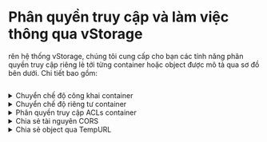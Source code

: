 # Phân quyền truy cập và làm việc thông qua vStorage

rên hệ thống vStorage, chúng tôi cung cấp cho bạn các tính năng phân quyền truy cập riêng lẻ tới từng container hoặc object được mô tả qua sơ đồ bên dưới. Chi tiết bao gồm:

<figure><img src="https://www.vngcloud.vn/documents/20126/1455799/vng-cloud-product-vstorage-acl-vi-01-slideshow.jpg" alt=""><figcaption></figcaption></figure>

<details>

<summary>Chuyển chế độ công khai container</summary>

Bạn có thể chuyển chế độ của container từ riêng tư thành công khai để cho phép bất kỳ ai cũng có thể truy cập vào container để xem, tải xuống, tải lên tất cả tệp tin, object thuộc container được công khai. Để biết thêm thông tin, hãy xem tại [Chuyển chế độ công khai container](phan-quyen-truy-cap-va-lam-viec-thong-qua-vstorage.md#chuyen-che-do-cong-khai-container).

</details>

<details>

<summary>Chuyển chế độ riêng tư container</summary>

Bạn có thể chuyển chế độ của container từ công khai thành riêng tư để dừng việc chia sẻ công khai container trên môi trường điện toán đám mây. Bạn sẽ không thể truy cập vào container thông qua đường dẫn URL mà cần chứng thực quyền truy cập. Để biết thêm thông tin, hãy xem tại [Chuyển chế độ riêng tư container](phan-quyen-truy-cap-va-lam-viec-thong-qua-vstorage.md#chuyen-che-do-rieng-tu-container).

</details>

<details>

<summary>Phân quyền truy cập ACLs container</summary>

Bạn có thể cấp quyền Đọc, Ghi hoặc Đọc và Ghi cho 1 hoặc tất cả Root user khác. (Root user được cấp quyền truy cập qua ACLS phải là tài khoản được cấp quyền trên hệ thống VNG Cloud của chúng tôi). Để biết thêm thông tin, hãy xem tại [Phân quyền truy cập ACLs container](../../cac-tinh-nang-cua-vstorage/lam-viec-voi-container/phan-quyen-truy-cap-acls-container.md).

</details>

<details>

<summary>Chia sẻ tài nguyên CORS</summary>

Bạn có thể cho phép một website truy cập vào tài nguyên trên container. Để biết thêm thông tin, hãy xem tại [Chia sẻ tài nguyên CORS container](../../cac-tinh-nang-cua-vstorage/lam-viec-voi-container/chia-se-tai-nguyen-cors-container.md).

</details>

<details>

<summary>Chia sẻ object qua TempURL</summary>

Bạn có thể chia sẻ việc truy cập vào 1 hoặc nhiều object thông qua đường dẫn TempURL. Để biết thêm thông tin, hãy xem tại [Chia sẻ object](../../cac-tinh-nang-cua-vstorage/lam-viec-voi-directory-va-object/chia-se-object.md).

</details>
